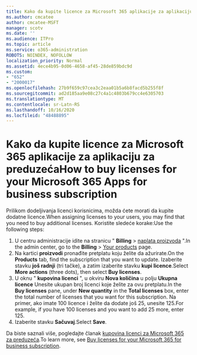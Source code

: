 ```yaml
---
title: Kako da kupite licence za Microsoft 365 aplikacije za aplikaciju za preduzeća
ms.author: cmcatee
author: cmcatee-MSFT
manager: scotv
ms.date: ''
ms.audience: ITPro
ms.topic: article
ms.service: o365-administration
ROBOTS: NOINDEX, NOFOLLOW
localization_priority: Normal
ms.assetid: 4ece4b95-0d06-4658-af45-28de859bdc9d
ms.custom:
- "652"
- "2000017"
ms.openlocfilehash: 27b9f659c97cea3c2eaa01b5a6b8facd5b255f8f
ms.sourcegitcommit: ad2d185aa9e08c27c4a1c4803b679cc4e6305703
ms.translationtype: MT
ms.contentlocale: sr-Latn-RS
ms.lasthandoff: 10/16/2020
ms.locfileid: "48488895"
---
```

# <a name="how-to-buy-licenses-for-your-microsoft-365-apps-for-business-subscription"></a><span data-ttu-id="b68c9-102">Kako da kupite licence za Microsoft 365 aplikacije za aplikaciju za preduzeća</span><span class="sxs-lookup"><span data-stu-id="b68c9-102">How to buy licenses for your Microsoft 365 Apps for business subscription</span></span>

<span data-ttu-id="b68c9-103">Prilikom dodeljivanja licenci korisnicima, možda ćete morati da kupite dodatne licence.</span><span class="sxs-lookup"><span data-stu-id="b68c9-103">When assigning licenses to your users, you may find that you need to buy additional licenses.</span></span> <span data-ttu-id="b68c9-104">Koristite sledeće korake:</span><span class="sxs-lookup"><span data-stu-id="b68c9-104">Use the following steps:</span></span>
  
1. <span data-ttu-id="b68c9-105">U centru administracije idite na stranicu " **Billing**  >  [naplata proizvoda](https://go.microsoft.com/fwlink/p/?linkid=842054) ".</span><span class="sxs-lookup"><span data-stu-id="b68c9-105">In the admin center, go to the **Billing** > [Your products](https://go.microsoft.com/fwlink/p/?linkid=842054) page.</span></span>
2. <span data-ttu-id="b68c9-106">Na kartici **proizvodi** pronađite pretplatu koju želite da ažurirate.</span><span class="sxs-lookup"><span data-stu-id="b68c9-106">On the **Products** tab, find the subscription that you want to update.</span></span> <span data-ttu-id="b68c9-107">Izaberite stavku **još radnji** (tri tačke), a zatim izaberite stavku **kupi licence**.</span><span class="sxs-lookup"><span data-stu-id="b68c9-107">Select **More actions** (three dots), then select **Buy licenses**.</span></span>
3. <span data-ttu-id="b68c9-108">U oknu " **kupovina licenci** ", u okviru **Nova količina** u polju **Ukupna licence** Unesite ukupan broj licenci koje želite za ovu pretplatu.</span><span class="sxs-lookup"><span data-stu-id="b68c9-108">In the **Buy licenses** pane, under **New quantity** in the **Total licenses** box, enter the total number of licenses that you want for this subscription.</span></span> <span data-ttu-id="b68c9-109">Na primer, ako imate 100 licence i želite da dodate još 25, unesite 125.</span><span class="sxs-lookup"><span data-stu-id="b68c9-109">For example, if you have 100 licenses and you want to add 25 more, enter 125.</span></span>
4. <span data-ttu-id="b68c9-110">Izaberite stavku **Sačuvaj**.</span><span class="sxs-lookup"><span data-stu-id="b68c9-110">Select **Save**.</span></span>

<span data-ttu-id="b68c9-111">Da biste saznali više, pogledajte članak [kupovina licenci za Microsoft 365 za preduzeća](https://docs.microsoft.com/microsoft-365/commerce/licenses/buy-licenses).</span><span class="sxs-lookup"><span data-stu-id="b68c9-111">To learn more, see [Buy licenses for your Microsoft 365 for business subscription](https://docs.microsoft.com/microsoft-365/commerce/licenses/buy-licenses).</span></span>